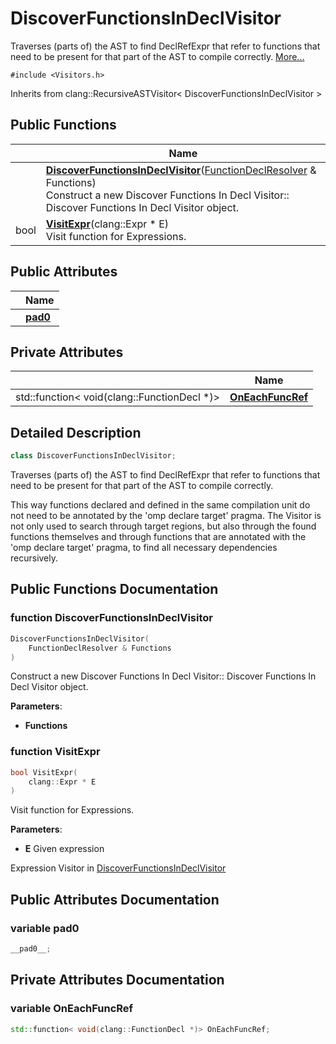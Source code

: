 # DiscoverFunctionsInDeclVisitor



Traverses (parts of) the AST to find DeclRefExpr that refer to functions that need to be present for that part of the AST to compile correctly.  [More...](#detailed-description)


`#include <Visitors.h>`

Inherits from clang::RecursiveASTVisitor< DiscoverFunctionsInDeclVisitor >

## Public Functions

|                | Name           |
| -------------- | -------------- |
| | **[DiscoverFunctionsInDeclVisitor](../Classes/classDiscoverFunctionsInDeclVisitor.md#function-discoverfunctionsindeclvisitor)**([FunctionDeclResolver](../Classes/classFunctionDeclResolver.md) & Functions)<br>Construct a new Discover Functions In Decl Visitor:: Discover Functions In Decl Visitor object.  |
| bool | **[VisitExpr](../Classes/classDiscoverFunctionsInDeclVisitor.md#function-visitexpr)**(clang::Expr * E)<br>Visit function for Expressions.  |

## Public Attributes

|                | Name           |
| -------------- | -------------- |
| | **[__pad0__](../Classes/classDiscoverFunctionsInDeclVisitor.md#variable-__pad0__)**  |

## Private Attributes

|                | Name           |
| -------------- | -------------- |
| std::function< void(clang::FunctionDecl *)> | **[OnEachFuncRef](../Classes/classDiscoverFunctionsInDeclVisitor.md#variable-oneachfuncref)**  |

## Detailed Description

```cpp linenums="1"
class DiscoverFunctionsInDeclVisitor;
```

Traverses (parts of) the AST to find DeclRefExpr that refer to functions that need to be present for that part of the AST to compile correctly. 

This way functions declared and defined in the same compilation unit do not need to be annotated by the 'omp declare target' pragma. The Visitor is not only used to search through target regions, but also through the found functions themselves and through functions that are annotated with the 'omp declare target' pragma, to find all necessary dependencies recursively. 

## Public Functions Documentation

### function DiscoverFunctionsInDeclVisitor

```cpp linenums="1"
DiscoverFunctionsInDeclVisitor(
    FunctionDeclResolver & Functions
)
```

Construct a new Discover Functions In Decl Visitor:: Discover Functions In Decl Visitor object. 

**Parameters**: 

  * **Functions** 


### function VisitExpr

```cpp linenums="1"
bool VisitExpr(
    clang::Expr * E
)
```

Visit function for Expressions. 

**Parameters**: 

  * **E** Given expression 


Expression Visitor in [DiscoverFunctionsInDeclVisitor](../Classes/classDiscoverFunctionsInDeclVisitor.md)


## Public Attributes Documentation

### variable __pad0__

```cpp linenums="1"
__pad0__;
```


## Private Attributes Documentation

### variable OnEachFuncRef

```cpp linenums="1"
std::function< void(clang::FunctionDecl *)> OnEachFuncRef;
```



